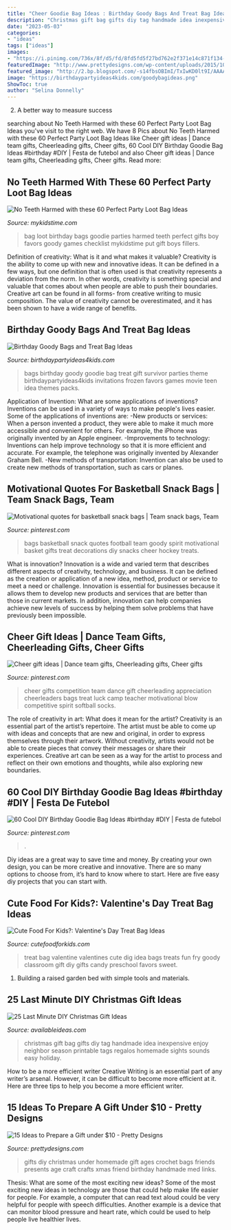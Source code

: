 ```yaml
---
title: "Cheer Goodie Bag Ideas : Birthday Goody Bags And Treat Bag Ideas"
description: "Christmas gift bag gifts diy tag handmade idea inexpensive enjoy neighbor season printable tags regalos homemade sights sounds easy holiday"
date: "2023-05-03"
categories:
- "ideas"
tags: ["ideas"]
images:
- "https://i.pinimg.com/736x/8f/d5/fd/8fd5fd5f27bd762e2f371e14c871f134--snack-bags-treat-bags.jpg"
featuredImage: "http://www.prettydesigns.com/wp-content/uploads/2015/10/Crochet-Bags.jpg"
featured_image: "http://2.bp.blogspot.com/-s14fbsOBImI/TxIwKD0lt9I/AAAAAAAADlE/FYI4EMGyuDc/s1600/Valentines_Jillian_3.JPG"
image: "https://birthdaypartyideas4kids.com/goodybagideas.png"
ShowToc: true
author: "Selina Donnelly"
---
```



2. A better way to measure success

	

		
searching about No Teeth Harmed with these 60 Perfect Party Loot Bag Ideas you've visit to the right web. We have 8 Pics about No Teeth Harmed with these 60 Perfect Party Loot Bag Ideas like Cheer gift ideas | Dance team gifts, Cheerleading gifts, Cheer gifts, 60 Cool DIY Birthday Goodie Bag Ideas #birthday #DIY | Festa de futebol and also Cheer gift ideas | Dance team gifts, Cheerleading gifts, Cheer gifts. Read more:
		
    
## No Teeth Harmed With These 60 Perfect Party Loot Bag Ideas

<img loading=lazy src="http://www.mykidstime.com/wp-content/uploads/2015/02/Party-Loot-Bag-Ideas.png" onerror="this.onerror=null;this.src='https://tse4.mm.bing.net/th?id=OIP.nggZO2b4sE9PjzyNWB4lwwHaKe&amp;pid=15.1';" alt="No Teeth Harmed with these 60 Perfect Party Loot Bag Ideas">

_Source: mykidstime.com_

>bag loot birthday bags goodie parties harmed teeth perfect gifts boy favors goody games checklist mykidstime put gift boys fillers. 

	

Definition of creativity: What is it and what makes it valuable?
Creativity is the ability to come up with new and innovative ideas. It can be defined in a few ways, but one definition that is often used is that creativity represents a deviation from the norm. In other words, creativity is something special and valuable that comes about when people are able to push their boundaries. Creative art can be found in all forms- from creative writing to music composition. The value of creativity cannot be overestimated, and it has been shown to have a wide range of benefits.

    
## Birthday Goody Bags And Treat Bag Ideas

<img loading=lazy src="https://birthdaypartyideas4kids.com/goodybagideas.png" onerror="this.onerror=null;this.src='https://tse3.mm.bing.net/th?id=OIP.8y8k7wq1ALWasMUHY4nUnwAAAA&amp;pid=15.1';" alt="Birthday Goody Bags and Treat Bag Ideas">

_Source: birthdaypartyideas4kids.com_

>bags birthday goody goodie bag treat gift survivor parties theme birthdaypartyideas4kids invitations frozen favors games movie teen idea themes packs. 

	

Application of Invention: What are some applications of inventions?
Inventions can be used in a variety of ways to make people's lives easier. Some of the applications of inventions are: 
-New products or services: When a person invented a product, they were able to make it much more accessible and convenient for others. For example, the iPhone was originally invented by an Apple engineer. 
-Improvements to technology: Inventions can help improve technology so that it is more efficient and accurate. For example, the telephone was originally invented by Alexander Graham Bell. 
-New methods of transportation: Invention can also be used to create new methods of transportation, such as cars or planes.

    
## Motivational Quotes For Basketball Snack Bags | Team Snack Bags, Team

<img loading=lazy src="https://i.pinimg.com/736x/8f/d5/fd/8fd5fd5f27bd762e2f371e14c871f134--snack-bags-treat-bags.jpg" onerror="this.onerror=null;this.src='https://tse1.mm.bing.net/th?id=OIP.Y6TLmSuSfR1EnMr6TAgc-AHaJ3&amp;pid=15.1';" alt="Motivational quotes for basketball snack bags | Team snack bags, Team">

_Source: pinterest.com_

>bags basketball snack quotes football team goody spirit motivational basket gifts treat decorations diy snacks cheer hockey treats. 

	

What is innovation?
Innovation is a wide and varied term that describes different aspects of creativity, technology, and business. It can be defined as the creation or application of a new idea, method, product or service to meet a need or challenge. Innovation is essential for businesses because it allows them to develop new products and services that are better than those in current markets. In addition, innovation can help companies achieve new levels of success by helping them solve problems that have previously been impossible.

    
## Cheer Gift Ideas | Dance Team Gifts, Cheerleading Gifts, Cheer Gifts

<img loading=lazy src="https://i.pinimg.com/736x/f1/5b/94/f15b947068c6373a7939c64d0ef1f325.jpg" onerror="this.onerror=null;this.src='https://tse1.mm.bing.net/th?id=OIP.h1zk5p8trgptga8QNndjaAHaNL&amp;pid=15.1';" alt="Cheer gift ideas | Dance team gifts, Cheerleading gifts, Cheer gifts">

_Source: pinterest.com_

>cheer gifts competition team dance gift cheerleading appreciation cheerleaders bags treat luck camp teacher motivational blow competitive spirit softball socks. 

	

The role of creativity in art: What does it mean for the artist?
Creativity is an essential part of the artist’s repertoire. The artist must be able to come up with ideas and concepts that are new and original, in order to express themselves through their artwork. Without creativity, artists would not be able to create pieces that convey their messages or share their experiences. Creative art can be seen as a way for the artist to process and reflect on their own emotions and thoughts, while also exploring new boundaries.

    
## 60 Cool DIY Birthday Goodie Bag Ideas #birthday #DIY | Festa De Futebol

<img loading=lazy src="https://i.pinimg.com/736x/27/20/6d/27206dd879dc82729a6a0a836225dab7.jpg" onerror="this.onerror=null;this.src='https://tse4.mm.bing.net/th?id=OIP.G26NAEHyGtCa-sS56DC4igHaHa&amp;pid=15.1';" alt="60 Cool DIY Birthday Goodie Bag Ideas #birthday #DIY | Festa de futebol">

_Source: pinterest.com_

>. 

	

Diy ideas are a great way to save time and money. By creating your own design, you can be more creative and innovative. There are so many options to choose from, it’s hard to know where to start. Here are five easy diy projects that you can start with.

    
## Cute Food For Kids?: Valentine&#039;s Day Treat Bag Ideas

<img loading=lazy src="http://2.bp.blogspot.com/-s14fbsOBImI/TxIwKD0lt9I/AAAAAAAADlE/FYI4EMGyuDc/s1600/Valentines_Jillian_3.JPG" onerror="this.onerror=null;this.src='https://tse2.mm.bing.net/th?id=OIP.1_LZXytHl781NtK0kMj0RwHaLG&amp;pid=15.1';" alt="Cute Food For Kids?: Valentine&#039;s Day Treat Bag Ideas">

_Source: cutefoodforkids.com_

>treat bag valentine valentines cute dig idea bags treats fun fry goody classroom gift diy gifts candy preschool favors sweet. 

	

1. Building a raised garden bed with simple tools and materials.

    
## 25 Last Minute DIY Christmas Gift Ideas

<img loading=lazy src="http://www.availableideas.com/wp-content/uploads/2015/11/Christmas-Gift-Ideas-7.jpg" onerror="this.onerror=null;this.src='https://tse4.mm.bing.net/th?id=OIP.shA6tvp2tf_XpzW22xxGqAHaLH&amp;pid=15.1';" alt="25 Last Minute DIY Christmas Gift Ideas">

_Source: availableideas.com_

>christmas gift bag gifts diy tag handmade idea inexpensive enjoy neighbor season printable tags regalos homemade sights sounds easy holiday. 

	

How to be a more efficient writer
Creative Writing is an essential part of any writer’s arsenal. However, it can be difficult to become more efficient at it. Here are three tips to help you become a more efficient writer.

    
## 15 Ideas To Prepare A Gift Under $10 - Pretty Designs

<img loading=lazy src="http://www.prettydesigns.com/wp-content/uploads/2015/10/Crochet-Bags.jpg" onerror="this.onerror=null;this.src='https://tse3.mm.bing.net/th?id=OIP.qGCWip5GhGJzxd8SZwMSlQHaLH&amp;pid=15.1';" alt="15 Ideas to Prepare a Gift under $10 - Pretty Designs">

_Source: prettydesigns.com_

>gifts diy christmas under homemade gift ages crochet bags friends presents age craft crafts xmas friend birthday handmade med links. 

	

Thesis: What are some of the most exciting new ideas?
Some of the most exciting new ideas in technology are those that could help make life easier for people. For example, a computer that can read text aloud could be very helpful for people with speech difficulties. Another example is a device that can monitor blood pressure and heart rate, which could be used to help people live healthier lives.

